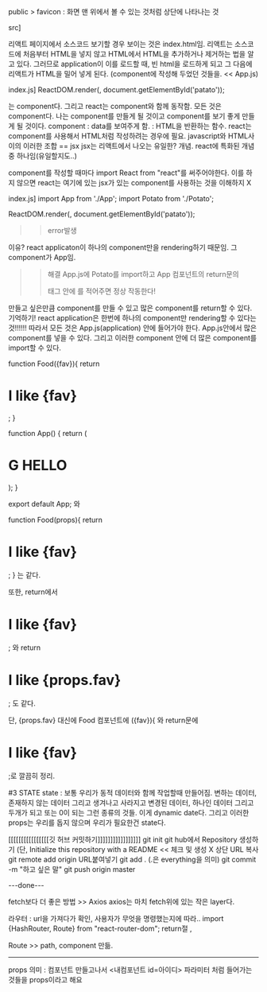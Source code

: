 public > favicon : 화면 맨 위에서 볼 수 있는 것처럼 상단에 나타나는 것

src]

리액트 페이지에서 소스코드 보기할 경우 보이는 것은 index.html임.
리액트는 소스코드에 처음부터 HTML을 넣지 않고
HTML에서 HTML을 추가하거나 제거하는 법을 알고 있다.
그러므로 application이 이를 로드할 때, 빈 html을 로드하게 되고
그 다음에 리액트가 HTML을 밀어 넣게 된다. (component에 작성해 두었던 것들을. << App.js)

index.js]
ReactDOM.render(<App />, document.getElementById('patato'));

<App /> 는 component다. 그리고 react는 component와 함께 동작함. 모든 것은 component다.
나는 component를 만들게 될 것이고 component를 보기 좋게 만들게 될 것이다.	
component : data를 보여주게 함.
	: HTML을 반환하는 함수.
react는 component를 사용해서 HTML처럼 작성하려는 경우에 필요.
javascript와 HTML사이의 이러한 조합 == jsx 
jsx는 리액트에서 나오는 유일한? 개념.
react에 특화된 개념 중 하나임(유일할지도..)

component를 작성할 때마다 import React from "react"를 써주어야한다.
이를 하지 않으면 react는 여기에 있는 jsx가 있는 component를 사용하는 것을 이해하지 X
 
index.js]
import App from './App'; 
import Potato from './Potato'; 

ReactDOM.render(<App /><Potato/>, document.getElementById('patato'));
>> error발생

이유? 
react applicaton이 하나의 component만을 rendering하기 때문임.
그 component가 App임.

>>해결
App.js에 Potato를 import하고
App 컴포넌트의 return문의 <div>태그 안에 <Potato/>를 적어주면 정상 작동한다!

만들고 싶은만큼 component를 만들 수 있고 많은 component를 return할 수 있다.
기억하기!
	react application은 한번에 하나의 component만 rendering할 수 있다는 것!!!!!!
	따라서 모든 것은 App.js(application) 안에 들어가야 한다.
	App.js안에서 많은 component를 넣을 수 있다.
	그리고 이러한 component 안에 더 많은 component를 import할 수 있다.

function Food({fav}){ 
  return <h1>I like {fav}</h1>;
}

function App() {
  return (
    <div>
      <h1>G HELLO</h1>
      <Food fav = "kimchi"/> 
    </div>
  );
}

export default App;
와

function Food(props){ 
  return <h1>I like {fav}</h1>;
}
는 같다.

또한, return에서 <h1>I like {fav}</h1>; 와 
		return <h1>I like {props.fav}</h1>; 도 같다.

단, {props.fav} 대신에 
Food 컴포넌트에 ({fav}){
와 return문에 <h1>I like {fav}</h1>;로 깔끔히 정리.



#3 STATE
state : 보통 우리가 동적 데이터와 함께 작업할때 만들어짐. 
	변하는 데이터, 존재하지 않는 데이터 그리고 생겨나고 사라지고 변경된 데이터, 하나인 데이터
	그리고 두개가 되고 또는 0이 되는 그런 종류의 것들.
	이게 dynamic date다. 그리고 이러한 props는 우리를 돕지 않으며 우리가 필요한건 state다.
 



[[[[[[[[[[[[[[[[깃 허브 커밋하기]]]]]]]]]]]]]]]]]
git init
git hub에서 Repository 생성하기 (단, Initialize this repository with a README << 체크 및 생성 X
상단 URL 복사
git remote add origin URL붙여넣기
git add . (.은 everything을 의미)
git commit -m "하고 싶은 말"
git push origin master

---done---

fetch보다 더 좋은 방법 >> Axios
axios는 마치 fetch위에 있는 작은 layer다.

라우터 : url을 가져다가 확인, 사용자가 무엇을 명령했는지에 따라..
import {HashRouter, Route} from "react-router-dom";
return절 <HashRouter>, <Route>

Route >> path, component 만듦.




----
props 의미 
: 컴포넌트 만들고나서 <내컴포넌트 id=아이디> 파라미터 처럼 들어가는 것들을 props이라고 해요
